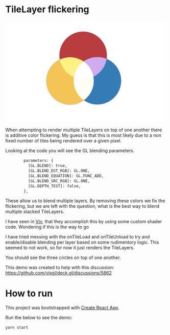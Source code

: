 # TileLayer flickering

<img src="/public/static_circles.png" width="500">

When attempting to render multiple TileLayers on top of one another there is additive color
flickering. My guess is that this is most likely due to a non fixed number of tiles being
rendered over a given pixel.

Looking at the code you will see the GL blending parameters.

```
        parameters: {
          [GL.BLEND]: true,
          [GL.BLEND_DST_RGB]: GL.ONE,
          [GL.BLEND_EQUATION]: GL.FUNC_ADD,
          [GL.BLEND_SRC_RGB]: GL.ONE,
          [GL.DEPTH_TEST]: false,
        },
```

These allow us to blend multiple layers.  By removing these colors we fix the flickering,
but we are left with the question, what is the best way to blend multiple stacked TileLayers.

I have seen in [Viv](https://github.com/hms-dbmi/viv), that they accomplish this by using
some custom shader code. Wondering if this is the way to go

I have tried messing with the onTileLoad and onTileUnload to try and enable/disable
blending per layer based on some rudimentory logic.  This seemed to not work, so for
now it just renders the TileLayers.

You should see the three circles on top of one another.

This demo was created to help with this discussion: https://github.com/visgl/deck.gl/discussions/5862

# How to run

This project was bootstrapped with [Create React App](https://github.com/facebook/create-react-app).

Run the below to see the demo:

    yarn start
